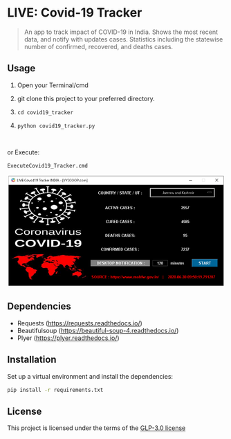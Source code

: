 # LIVE: Covid-19 Tracker
>An app to track impact of COVID-19 in India. Shows the most recent data, and notify with updates cases. Statistics including the statewise number of confirmed, recovered, and deaths cases.


## Usage

1. Open your Terminal/cmd

2. git clone this project to your preferred directory.

3. `cd covid19_tracker`

4. `python covid19_tracker.py`

<br/>

or Execute:

```
ExecuteCovid19_Tracker.cmd
```
![Screenshot](Screenshots/screenshot01.png "Screen1")

## Dependencies

- Requests (https://requests.readthedocs.io/)
- Beautifulsoup (https://beautiful-soup-4.readthedocs.io/)
- Plyer (https://plyer.readthedocs.io/)

## Installation
Set up a virtual environment and install the dependencies:
```sh
pip install -r requirements.txt
```

## License
This project is licensed under the terms of the [GLP-3.0 license](https://github.com/yyscoop/covid19_tracker/blob/master/LICENSE)
